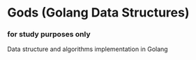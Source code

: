 # Gods (Golang Data Structures)

### for study purposes only

Data structure and algorithms implementation in Golang
